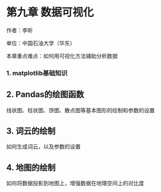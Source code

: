 # 第九章 数据可视化

作者：李昕

单位：中国石油大学（华东）

本章重点难点：如何用可视化方法辅助分析数据

### 1. matplotlib基础知识

## 2. Pandas的绘图函数

线状图、柱状图、饼图、散点图等基本图形的绘制和参数的设置

## 3. 词云的绘制

如何生成词云，以及参数的设置

## 4. 地图的绘制

如何将数据投影到地图上，增强数据在地理空间上的对比度